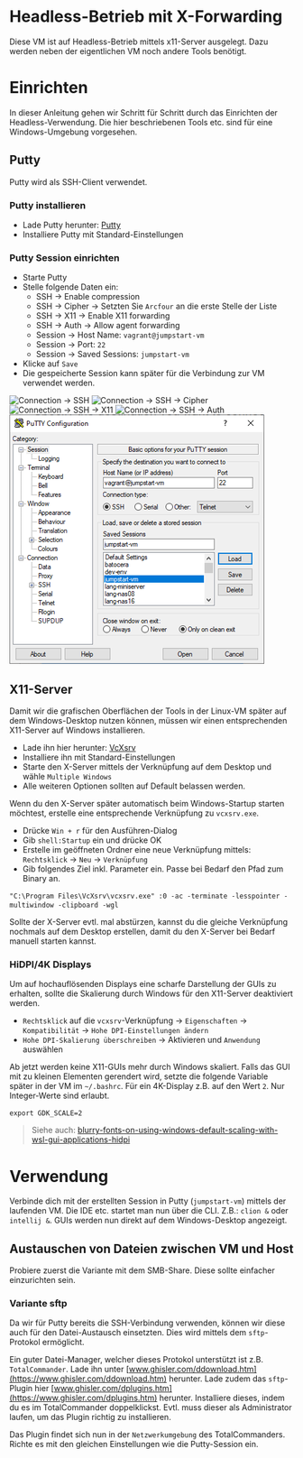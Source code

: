 Headless-Betrieb mit X-Forwarding
=================================

Diese VM ist auf Headless-Betrieb mittels x11-Server ausgelegt.
Dazu werden neben der eigentlichen VM noch andere Tools benötigt.


Einrichten
==========

In dieser Anleitung gehen wir Schritt für Schritt durch das Einrichten der Headless-Verwendung.
Die hier beschriebenen Tools etc. sind für eine Windows-Umgebung vorgesehen.


Putty
-----

Putty wird als SSH-Client verwendet.


### Putty installieren

* Lade Putty herunter: [Putty](https://www.putty.org/)
* Installiere Putty mit Standard-Einstellungen


### Putty Session einrichten

* Starte Putty
* Stelle folgende Daten ein:
  * SSH -> Enable compression
  * SSH -> Cipher -> Setzten Sie `Arcfour` an die erste Stelle der Liste
  * SSH -> X11 -> Enable X11 forwarding
  * SSH -> Auth -> Allow agent forwarding
  * Session -> Host Name: `vagrant@jumpstart-vm`
  * Session -> Port: `22`
  * Session -> Saved Sessions: `jumpstart-vm`
* Klicke auf `Save`
* Die gespeicherte Session kann später für die Verbindung zur VM verwendet werden.

![Connection -> SSH](../images/putty_compression.png)
![Connection -> SSH -> Cipher](../images/putty_cipher.png)
![Connection -> SSH -> X11](../images/putty_x11.png)
![Connection -> SSH -> Auth](../images/putty_auth.png)
![Session](../images/putty_session.png)


X11-Server
----------

Damit wir die grafischen Oberflächen der Tools in der Linux-VM später auf dem Windows-Desktop nutzen können,
müssen wir einen entsprechenden X11-Server auf Windows installieren.

* Lade ihn hier herunter: [VcXsrv](https://sourceforge.net/projects/vcxsrv/)
* Installiere ihn mit Standard-Einstellungen
* Starte den X-Server mittels der Verknüpfung auf dem Desktop und wähle `Multiple Windows`
* Alle weiteren Optionen sollten auf Default belassen werden.

Wenn du den X-Server später automatisch beim Windows-Startup starten möchtest,
erstelle eine entsprechende Verknüpfung zu `vcxsrv.exe`.

* Drücke `Win + r` für den Ausführen-Dialog
* Gib `shell:Startup` ein und drücke OK
* Erstelle im geöffneten Ordner eine neue Verknüpfung mittels:
  `Rechtsklick` -> `Neu` -> `Verknüpfung`
* Gib folgendes Ziel inkl. Parameter ein.
  Passe bei Bedarf den Pfad zum Binary an.

~~~
"C:\Program Files\VcXsrv\vcxsrv.exe" :0 -ac -terminate -lesspointer -multiwindow -clipboard -wgl
~~~

Sollte der X-Server evtl. mal abstürzen, kannst du die gleiche Verknüpfung nochmals
auf dem Desktop erstellen, damit du den X-Server bei Bedarf manuell starten kannst.


### HiDPI/4K Displays

Um auf hochauflösenden Displays eine scharfe Darstellung der GUIs zu erhalten,
sollte die Skalierung durch Windows für den X11-Server deaktiviert werden.

* `Rechtsklick` auf die `vcxsrv`-Verknüpfung -> `Eigenschaften` -> `Kompatibilität` -> `Hohe DPI-Einstellungen ändern`
* `Hohe DPI-Skalierung überschreiben` -> Aktivieren und `Anwendung` auswählen

Ab jetzt werden keine X11-GUIs mehr durch Windows skaliert.
Falls das GUI mit zu kleinen Elementen gerendert wird,
setzte die folgende Variable später in der VM im `~/.bashrc`.
Für ein 4K-Display z.B. auf den Wert `2`.
Nur Integer-Werte sind erlaubt.

~~~~~~
export GDK_SCALE=2
~~~~~~

> Siehe auch: [blurry-fonts-on-using-windows-default-scaling-with-wsl-gui-applications-hidpi](https://superuser.com/questions/1370361/blurry-fonts-on-using-windows-default-scaling-with-wsl-gui-applications-hidpi)



Verwendung
==========

Verbinde dich mit der erstellten Session in Putty (`jumpstart-vm`) mittels der laufenden VM.
Die IDE etc. startet man nun über die CLI.
Z.B.: `clion &` oder `intellij &`.
GUIs werden nun direkt auf dem Windows-Desktop angezeigt.


Austauschen von Dateien zwischen VM und Host
--------------------------------------------

Probiere zuerst die Variante mit dem SMB-Share.
Diese sollte einfacher einzurichten sein.


### Variante sftp

Da wir für Putty bereits die SSH-Verbindung verwenden, können wir diese auch für den Datei-Austausch einsetzten.
Dies wird mittels dem `sftp`-Protokol ermöglicht.

Ein guter Datei-Manager, welcher dieses Protokol unterstützt ist z.B. `TotalCommander`.
Lade ihn unter [www.ghisler.com/ddownload.htm](https://www.ghisler.com/ddownload.htm) herunter.
Lade zudem das `sftp`-Plugin hier [www.ghisler.com/dplugins.htm](https://www.ghisler.com/dplugins.htm) herunter.
Installiere dieses, indem du es im TotalCommander doppelklickst.
Evtl. muss dieser als Administrator laufen, um das Plugin richtig zu installieren.

Das Plugin findet sich nun in der `Netzwerkumgebung` des TotalCommanders.
Richte es mit den gleichen Einstellungen wie die Putty-Session ein.
